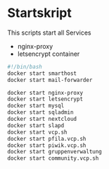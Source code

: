 # Startskript
This scripts start all Services

- nginx-proxy
- letsencrypt container


``` bash
#!/bin/bash
docker start smarthost
docker start mail-forwarder

docker start nginx-proxy
docker start letsencrypt
docker start mysql
docker start sqladmin
docker start nextcloud
docker start slapd
docker start vcp.sh
docker start pfila.vcp.sh
docker start piwik.vcp.sh
docker start gruppenverwaltung
docker start community.vcp.sh
```
